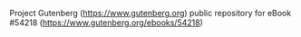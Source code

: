 Project Gutenberg (https://www.gutenberg.org) public repository for
eBook #54218 (https://www.gutenberg.org/ebooks/54218)
